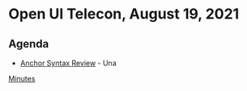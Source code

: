# Open UI Telecon, August 19, 2021

## Agenda
- [Anchor Syntax Review](https://docs.google.com/presentation/d/1g0kCtpbGHqzJybhrP1vgbQapXSZW3zMopYOjNfBf0OQ/edit#slide=id.p) - Una

[Minutes](https://www.w3.org/2021/08/19-openui-minutes.html)

